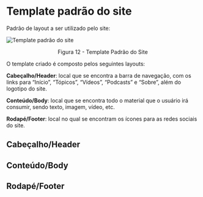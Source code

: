 # Template padrão do site

Padrão de layout a ser utilizado pelo site:

![Template padrão do site](img/Wireframe/Template_Padrão_Site.png)
<center>Figura 12 - Template Padrão do Site</center>


O template criado é composto pelos seguintes layouts:

**Cabeçalho/Header**: local que se encontra a barra de navegação, com os links para “Início”, “Tópicos”, “Vídeos”, “Podcasts” e “Sobre”, além do logotipo do site.

**Conteúdo/Body**: local que se encontra todo o material que o usuário irá consumir, sendo texto, imagem, vídeo, etc.

**Rodapé/Footer**: local no qual se encontram os ícones para as redes sociais do site.

## Cabeçalho/Header 

## Conteúdo/Body

## Rodapé/Footer

